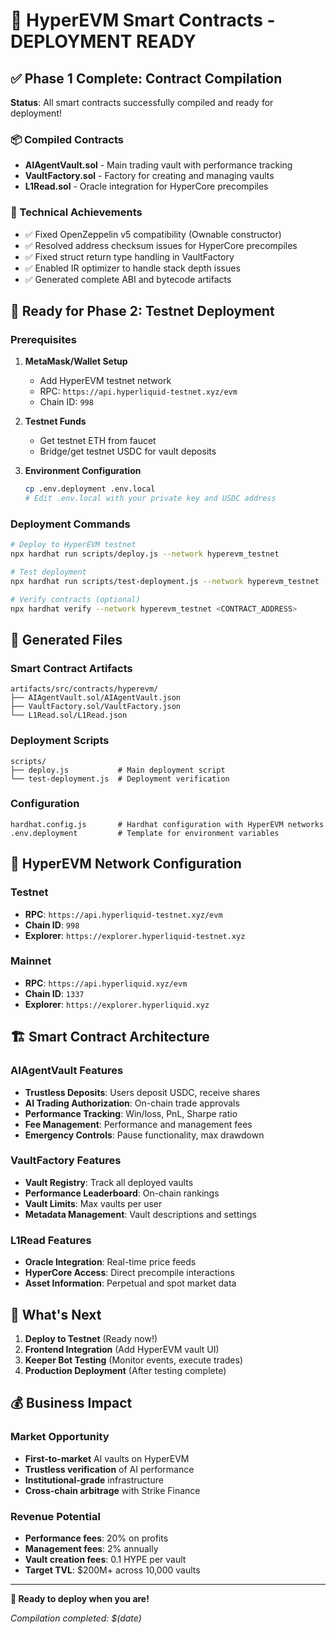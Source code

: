# 🚀 HyperEVM Smart Contracts - DEPLOYMENT READY

## ✅ Phase 1 Complete: Contract Compilation

**Status**: All smart contracts successfully compiled and ready for deployment!

### 📦 Compiled Contracts
- **AIAgentVault.sol** - Main trading vault with performance tracking
- **VaultFactory.sol** - Factory for creating and managing vaults
- **L1Read.sol** - Oracle integration for HyperCore precompiles

### 🔧 Technical Achievements
- ✅ Fixed OpenZeppelin v5 compatibility (Ownable constructor)
- ✅ Resolved address checksum issues for HyperCore precompiles
- ✅ Fixed struct return type handling in VaultFactory
- ✅ Enabled IR optimizer to handle stack depth issues
- ✅ Generated complete ABI and bytecode artifacts

## 🎯 Ready for Phase 2: Testnet Deployment

### Prerequisites
1. **MetaMask/Wallet Setup**
   - Add HyperEVM testnet network
   - RPC: `https://api.hyperliquid-testnet.xyz/evm`
   - Chain ID: `998`

2. **Testnet Funds**
   - Get testnet ETH from faucet
   - Bridge/get testnet USDC for vault deposits

3. **Environment Configuration**
   ```bash
   cp .env.deployment .env.local
   # Edit .env.local with your private key and USDC address
   ```

### Deployment Commands

```bash
# Deploy to HyperEVM testnet
npx hardhat run scripts/deploy.js --network hyperevm_testnet

# Test deployment
npx hardhat run scripts/test-deployment.js --network hyperevm_testnet

# Verify contracts (optional)
npx hardhat verify --network hyperevm_testnet <CONTRACT_ADDRESS>
```

## 📁 Generated Files

### Smart Contract Artifacts
```
artifacts/src/contracts/hyperevm/
├── AIAgentVault.sol/AIAgentVault.json
├── VaultFactory.sol/VaultFactory.json
└── L1Read.sol/L1Read.json
```

### Deployment Scripts
```
scripts/
├── deploy.js           # Main deployment script
└── test-deployment.js  # Deployment verification
```

### Configuration
```
hardhat.config.js       # Hardhat configuration with HyperEVM networks
.env.deployment         # Template for environment variables
```

## 🔗 HyperEVM Network Configuration

### Testnet
- **RPC**: `https://api.hyperliquid-testnet.xyz/evm`
- **Chain ID**: `998`
- **Explorer**: `https://explorer.hyperliquid-testnet.xyz`

### Mainnet
- **RPC**: `https://api.hyperliquid.xyz/evm`
- **Chain ID**: `1337`
- **Explorer**: `https://explorer.hyperliquid.xyz`

## 🏗️ Smart Contract Architecture

### AIAgentVault Features
- **Trustless Deposits**: Users deposit USDC, receive shares
- **AI Trading Authorization**: On-chain trade approvals
- **Performance Tracking**: Win/loss, PnL, Sharpe ratio
- **Fee Management**: Performance and management fees
- **Emergency Controls**: Pause functionality, max drawdown

### VaultFactory Features
- **Vault Registry**: Track all deployed vaults
- **Performance Leaderboard**: On-chain rankings
- **Vault Limits**: Max vaults per user
- **Metadata Management**: Vault descriptions and settings

### L1Read Features
- **Oracle Integration**: Real-time price feeds
- **HyperCore Access**: Direct precompile interactions
- **Asset Information**: Perpetual and spot market data

## 🎉 What's Next

1. **Deploy to Testnet** (Ready now!)
2. **Frontend Integration** (Add HyperEVM vault UI)
3. **Keeper Bot Testing** (Monitor events, execute trades)
4. **Production Deployment** (After testing complete)

## 💰 Business Impact

### Market Opportunity
- **First-to-market** AI vaults on HyperEVM
- **Trustless verification** of AI performance
- **Institutional-grade** infrastructure
- **Cross-chain arbitrage** with Strike Finance

### Revenue Potential
- **Performance fees**: 20% on profits
- **Management fees**: 2% annually
- **Vault creation fees**: 0.1 HYPE per vault
- **Target TVL**: $200M+ across 10,000 vaults

---

**🚀 Ready to deploy when you are!**

*Compilation completed: $(date)*